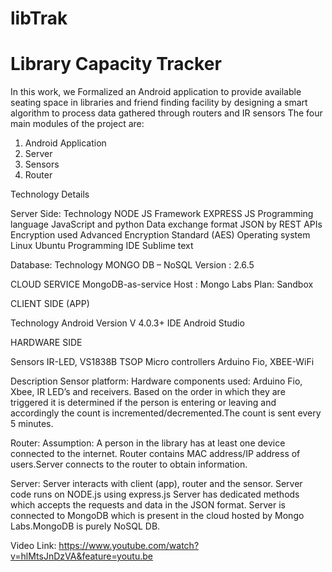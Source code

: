 # libTrak
Library Capacity Tracker
====
In this work, we Formalized an Android application to provide available seating space in libraries and friend finding facility by designing a smart algorithm to process data gathered through routers and IR sensors
The four main modules of the project are:
1.	Android Application
2.	Server
3.	Sensors
4.	Router

Technology Details

Server Side:
Technology	NODE JS
Framework 	EXPRESS JS
Programming language 	JavaScript and python
Data exchange format 	JSON by REST APIs
Encryption used 	Advanced Encryption Standard (AES)
Operating system	Linux Ubuntu
Programming IDE 	Sublime text

Database:
Technology 	MONGO DB – NoSQL	Version : 2.6.5

CLOUD SERVICE
MongoDB-as-service	Host : Mongo Labs	Plan: Sandbox

CLIENT SIDE (APP)

Technology	Android 
Version 	 V 4.0.3+
IDE	Android Studio

HARDWARE SIDE

Sensors	IR-LED, VS1838B TSOP
Micro controllers	Arduino Fio, XBEE-WiFi

Description
Sensor platform:
Hardware components used: Arduino Fio, Xbee, IR LED’s and receivers.
Based on the order in which they are triggered it is determined if the person is entering or leaving and accordingly the count is incremented/decremented.The count is sent every 5 minutes. 

Router:
Assumption: A person in the library has at least one device connected to the internet.
Router contains MAC address/IP address of users.Server connects to the router to obtain information.

Server:
Server interacts with client (app), router and the sensor.
Server code runs on NODE.js using express.js
Server has dedicated methods which accepts the requests and data in the JSON format.
Server is connected to MongoDB which is present in the cloud hosted by Mongo Labs.MongoDB is purely NoSQL DB. 

Video Link: 
https://www.youtube.com/watch?v=hlMtsJnDzVA&feature=youtu.be

